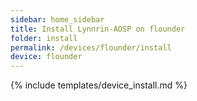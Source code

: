```yaml
---
sidebar: home_sidebar
title: Install Lynnrin-AOSP on flounder
folder: install
permalink: /devices/flounder/install
device: flounder
---
```

{% include templates/device_install.md %}
